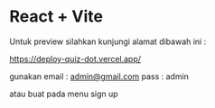 # React + Vite

Untuk preview silahkan kunjungi alamat dibawah ini :

https://deploy-quiz-dot.vercel.app/


gunakan
email : admin@gmail.com
pass  : admin

atau buat pada menu sign up
